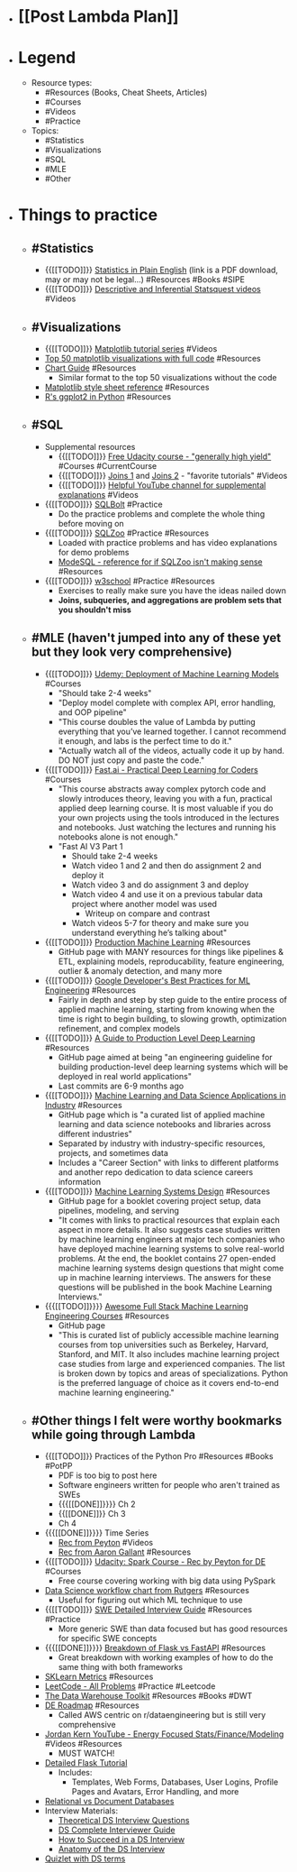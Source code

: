 - # [[Post Lambda Plan]]
- # Legend
    - Resource types:
        - #Resources (Books, Cheat Sheets, Articles)
        - #Courses
        - #Videos
        - #Practice
    - Topics:
        - #Statistics
        - #Visualizations
        - #SQL
        - #MLE
        - #Other
- # Things to practice
    - ## #Statistics
        - {{[[TODO]]}} [Statistics in Plain English](https://firebasestorage.googleapis.com/v0/b/firescript-577a2.appspot.com/o/imgs%2Fapp%2Fcjakuc%2FT1psd2tJpv.epub?alt=media&token=ee329841-b842-4696-aa67-4d2d7c319c4a) (link is a PDF download, may or may not be legal...) #Resources #Books #SIPE
        - {{[[TODO]]}} [Descriptive and Inferential Statsquest videos](https://docs.google.com/document/d/1555EK3d7RFJ8HcXfJVERzsRLVp0EdvVZzOBECOjCP2g/edit?usp=sharing) #Videos
    - ## #Visualizations
        - {{[[TODO]]}} [Matplotlib tutorial series](https://www.youtube.com/playlist?list=PLQVvvaa0QuDfefDfXb9Yf0la1fPDKluPF) #Videos
        - [Top 50 matplotlib visualizations with full code](https://www.machinelearningplus.com/plots/top-50-matplotlib-visualizations-the-master-plots-python/) #Resources
        - [Chart Guide](https://raw.githubusercontent.com/ft-interactive/chart-doctor/master/visual-vocabulary/poster.png) #Resources
            - Similar format to the top 50 visualizations without the code
        - [Matplotlib style sheet reference](https://matplotlib.org/gallery/style_sheets/style_sheets_reference.html) #Resources
        - [R's ggplot2 in Python](https://towardsdatascience.com/how-to-use-ggplot2-in-python-74ab8adec129) #Resources
    - ## #SQL
        - Supplemental resources
            - {{[[TODO]]}} [Free Udacity course - "generally high yield"](https://www.udacity.com/course/sql-for-data-analysis--ud198) #Courses #CurrentCourse
            - {{[[TODO]]}} [Joins 1](https://www.youtube.com/watch?v=9yeOJ0ZMUYw) and [Joins 2](https://www.youtube.com/watch?v=Jh_pvk48jHA) - "favorite tutorials" #Videos
            - {{[[TODO]]}} [Helpful YouTube channel for supplemental explanations](https://www.youtube.com/channel/UCOqXBtP8zUeb3jqeJ7gS-EQ) #Videos
        - {{[[TODO]]}} [SQLBolt](https://sqlbolt.com/lesson) #Practice
            - Do the practice problems and complete the whole thing before moving on
        - {{[[TODO]]}} [SQLZoo](https://sqlzoo.net/) #Practice #Resources
            - Loaded with practice problems and has video explanations for demo problems
            - [ModeSQL - reference for if SQLZoo isn't making sense](https://mode.com/sql-tutorial/) #Resources
        - {{[[TODO]]}} [w3school](https://www.w3resource.com/sql-exercises/) #Practice #Resources
            - Exercises to really make sure you have the ideas nailed down
            - **Joins, subqueries, and aggregations are problem sets that you shouldn't miss**
    - ## #MLE (haven't jumped into any of these yet but they look very comprehensive)
        - {{[[TODO]]}} [Udemy: Deployment of Machine Learning Models](https://www.udemy.com/course/deployment-of-machine-learning-models/) #Courses
            - "Should take 2-4 weeks"
            - "Deploy model complete with complex API, error handling, and OOP pipeline"
            - "This course doubles the value of Lambda by putting everything that you’ve learned together. I cannot recommend it enough, and labs is the perfect time to do it."
            - "Actually watch all of the videos, actually code it up by hand. DO NOT just copy and paste the code."
        - {{[[TODO]]}} [Fast.ai - Practical Deep Learning for Coders](https://course.fast.ai/) #Courses
            - "This course abstracts away complex pytorch code and slowly introduces theory, leaving you with a fun, practical applied deep learning course. It is most valuable if you do your own projects using the tools introduced in the lectures and notebooks. Just watching the lectures and running his notebooks alone is not enough."
            - "Fast AI V3 Part 1
                - Should take 2-4 weeks
                - Watch video 1 and 2 and then do assignment 2 and deploy it
                - Watch video 3 and do assignment 3 and deploy
                - Watch video 4 and use it on a previous tabular data project where another model was used
                    - Writeup on compare and contrast
                - Watch videos 5-7 for theory and make sure you understand everything he’s talking about"
        - {{[[TODO]]}} [Production Machine Learning](https://github.com/EthicalML/awesome-production-machine-learning) #Resources
            - GitHub page with MANY resources for things like pipelines & ETL, explaining models, reproducability, feature engineering, outlier & anomaly detection, and many more
        - {{[[TODO]]}} [Google Developer's Best Practices for ML Engineering](https://developers.google.com/machine-learning/guides/rules-of-ml) #Resources
            - Fairly in depth and step by step guide to the entire process of applied machine learning, starting from knowing when the time is right to begin building, to slowing growth, optimization refinement, and complex models
        - {{[[TODO]]}} [A Guide to Production Level Deep Learning](https://github.com/alirezadir/Production-Level-Deep-Learning) #Resources
            - GitHub page aimed at being "an engineering guideline for building production-level deep learning systems which will be deployed in real world applications"
            - Last commits are 6-9 months ago
        - {{[[TODO]]}} [Machine Learning and Data Science Applications in Industry](https://github.com/firmai/industry-machine-learning) #Resources
            - GitHub page which is "a curated list of applied machine learning and data science notebooks and libraries across different industries"
            - Separated by industry with industry-specific resources, projects, and sometimes data
            - Includes a "Career Section" with links to different platforms and another repo dedication to data science careers information
        - {{[[TODO]]}} [Machine Learning Systems Design](https://github.com/chiphuyen/machine-learning-systems-design) #Resources
            - GitHub page for a booklet covering project setup, data pipelines, modeling, and serving
            - "It comes with links to practical resources that explain each aspect in more details. It also suggests case studies written by machine learning engineers at major tech companies who have deployed machine learning systems to solve real-world problems. At the end, the booklet contains 27 open-ended machine learning systems design questions that might come up in machine learning interviews. The answers for these questions will be published in the book Machine Learning Interviews."
        - {{{[[TODO]]}}}} [Awesome Full Stack Machine Learning Engineering Courses](https://github.com/leehanchung/awesome-full-stack-machine-courses) #Resources
            - GitHub page
            - "This is curated list of publicly accessible machine learning courses from top universities such as Berkeley, Harvard, Stanford, and MIT. It also includes machine learning project case studies from large and experienced companies. The list is broken down by topics and areas of specializations. Python is the preferred language of choice as it covers end-to-end machine learning engineering."
    - ## #Other things I felt were worthy bookmarks while going through Lambda
        - {{[[TODO]]}} Practices of the Python Pro #Resources #Books #PotPP
            - PDF is too big to post here
            - Software engineers written for people who aren't trained as SWEs
            - {{{[[DONE]]}}}} Ch 2
            - {{[[DONE]]}} Ch 3
            - Ch 4
        - {{{[[DONE]]}}}} Time Series 
            - [Rec from Peyton](https://www.youtube.com/watch?v=FsroWpkUuYI) #Videos
            - [Rec from Aaron Gallant](https://www.itl.nist.gov/div898/handbook/pmc/section4/pmc4.htm) #Resources
        - {{[[TODO]]}} [Udacity: Spark Course - Rec by Peyton for DE](https://www.udacity.com/course/learn-spark-at-udacity--ud2002) #Courses
            - Free course covering working with big data using PySpark
        - [Data Science workflow chart from Rutgers](http://saedsayad.com/data_mining_map.htm) #Resources
            - Useful for figuring out which ML technique to use
        - {{[[TODO]]}} [SWE Detailed Interview Guide](https://github.com/jwasham/coding-interview-university) #Resources #Practice
            - More generic SWE than data focused but has good resources for specific SWE concepts
        - {{{[[DONE]]}}}} [Breakdown of Flask vs FastAPI](https://amitness.com/2020/06/fastapi-vs-flask/) #Resources
            - Great breakdown with working examples of how to do the same thing with both frameworks
        - [SKLearn Metrics](https://scikit-learn.org/stable/modules/classes.html) #Resources
        - [LeetCode - All Problems](https://leetcode.com/problemset/all/) #Practice #Leetcode
        - [The Data Warehouse Toolkit](https://firebasestorage.googleapis.com/v0/b/firescript-577a2.appspot.com/o/imgs%2Fapp%2Fcjakuc%2FriUEe6SLEX.pdf?alt=media&token=2becc790-feb1-4a87-b8fc-720b1eb0e7aa) #Resources #Books #DWT
        - [DE Roadmap](https://github.com/datastacktv/data-engineer-roadmap) #Resources 
            - Called AWS centric on r/dataengineering but is still very comprehensive
        - [Jordan Kern YouTube - Energy Focused Stats/Finance/Modeling](https://www.youtube.com/user/1008arnette/videos) #Videos #Resources
            - MUST WATCH!
        - [Detailed Flask Tutorial](https://blog.miguelgrinberg.com/post/the-flask-mega-tutorial-part-i-hello-world)
            - Includes:
                - Templates, Web Forms, Databases, User Logins, Profile Pages and Avatars, Error Handling, and more
        - [Relational vs Document Databases](https://developer.couchbase.com/comparing-document-vs-relational/)
        - Interview Materials:
            - [Theoretical DS Interview Questions](https://github.com/alexeygrigorev/data-science-interviews/blob/master/theory.md)
            - [DS Complete Interviewer Guide](https://blog.pramp.com/data-science-the-complete-interviewer-guide-7872aebf23ab)
            - [How to Succeed in a DS Interview](https://blog.pramp.com/how-to-succeed-in-a-data-science-interview-27553ab69d8a)
            - [Anatomy of the DS Interview](https://blog.pramp.com/the-anatomy-of-a-data-science-interview-7d3f38942751)
        - [Quizlet with DS terms](https://quizlet.com/510881009/data-science-flash-cards/?x=1qqt)
